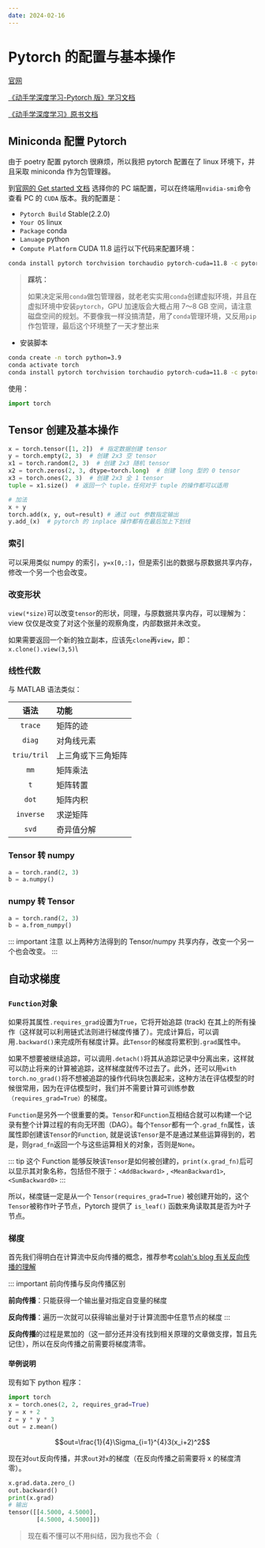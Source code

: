 ```yaml
---
date: 2024-02-16
---
```


# Pytorch 的配置与基本操作

[官网](https://pytorch.org/)

[《动手学深度学习-Pytorch 版》学习文档](https://tangshusen.me/Dive-into-DL-PyTorch/)

[《动手学深度学习》原书文档](https://zh.d2l.ai/index.html)

## Miniconda 配置 Pytorch

由于 poetry 配置 pytorch 很麻烦，所以我把 pytorch 配置在了 linux 环境下，并且采取 miniconda 作为包管理器。

到[官网的 Get started 文档](https://pytorch.org/get-started/locally/) 选择你的 PC 端配置，可以在终端用`nvidia-smi`命令查看 PC 的 `CUDA` 版本。我的配置是：

- `Pytorch Build` Stable(2.2.0)
- `Your OS` linux
- `Package` conda
- `Lanuage` python
- `Compute Platform` CUDA 11.8
运行以下代码来配置环境：

```sh
conda install pytorch torchvision torchaudio pytorch-cuda=11.8 -c pytorch -c nvidia
```

> **踩坑：**
>
> 如果决定采用`conda`做包管理器，就老老实实用`conda`创建虚拟环境，并且在虚拟环境中安装`pytorch`，GPU 加速版会大概占用 7～8 GB 空间，请注意磁盘空间的规划。不要像我一样没搞清楚，用了`conda`管理环境，又反用`pip`作包管理，最后这个环境整了一天才整出来

- 安装脚本
```sh
conda create -n torch python=3.9
conda activate torch
conda install pytorch torchvision torchaudio pytorch-cuda=11.8 -c pytorch -c nvidia
```

使用：

```python
import torch
```

## Tensor 创建及基本操作

```python
x = torch.tensor([1, 2])  # 指定数据创建 tensor
y = torch.empty(2, 3)  # 创建 2x3 空 tensor
x1 = torch.random(2, 3)  # 创建 2x3 随机 tensor
x2 = torch.zeros(2, 3, dtype=torch.long)  # 创建 long 型的 0 tensor
x3 = torch.ones(2, 3)  # 创建 2x3 全 1 tensor
tuple = x1.size()  # 返回一个 tuple，任何对于 tuple 的操作都可以适用

# 加法
x + y
torch.add(x, y, out=result) # 通过 out 参数指定输出
y.add_(x)  # pytorch 的 inplace 操作都有在最后加上下划线

```

### 索引

可以采用类似 numpy 的索引，`y=x[0,:]`，但是索引出的数据与原数据共享内存，修改一个另一个也会改变。

### 改变形状

`view(*size)`可以改变`tensor`的形状，同理，与原数据共享内存，可以理解为：view 仅仅是改变了对这个张量的观察角度，内部数据并未改变。

如果需要返回一个新的独立副本，应该先`clone`再`view`，即：`x.clone().view(3,5)`\

### 线性代数

与 MATLAB 语法类似：

|语法 | 功能 |
|:---:|:---|
|`trace`|矩阵的迹 |
|`diag`|对角线元素 |
|`triu/tril`|上三角或下三角矩阵 |
|`mm`|矩阵乘法 |
|`t`|矩阵转置 |
|`dot`|矩阵内积 |
|`inverse`|求逆矩阵 |
|`svd`|奇异值分解 |

### Tensor 转 numpy

```python
a = torch.rand(2, 3)
b = a.numpy()
```

### numpy 转 Tensor

```python
a = torch.rand(2, 3)
b = a.from_numpy()
```

::: important 注意
以上两种方法得到的 Tensor/numpy 共享内存，改变一个另一个也会改变。
:::

## 自动求梯度

### `Function`对象

如果将其属性`.requires_grad`设置为`True`，它将开始追踪 (track) 在其上的所有操作（这样就可以利用链式法则进行梯度传播了）。完成计算后，可以调用`.backward()`来完成所有梯度计算。此`Tensor`的梯度将累积到`.grad`属性中。

如果不想要被继续追踪，可以调用`.detach()`将其从追踪记录中分离出来，这样就可以防止将来的计算被追踪，这样梯度就传不过去了。此外，还可以用`with torch.no_grad()`将不想被追踪的操作代码块包裹起来，这种方法在评估模型的时候很常用，因为在评估模型时，我们并不需要计算可训练参数`（requires_grad=True）`的梯度。

`Function`是另外一个很重要的类。`Tensor`和`Function`互相结合就可以构建一个记录有整个计算过程的有向无环图（DAG）。每个`Tensor`都有一个`.grad_fn`属性，该属性即创建该`Tensor`的`Function`, 就是说该`Tensor`是不是通过某些运算得到的，若是，则`grad_fn`返回一个与这些运算相关的对象，否则是`None`。

::: tip
这个 Function 能够反映该`Tensor`是如何被创建的，`print(x.grad_fn)`后可以显示其对象名称，包括但不限于：`<AddBackward>` , `<MeanBackward1>`, `<SumBackward0>`
:::

所以，梯度链一定是从一个 `Tensor(requires_grad=True)` 被创建开始的，这个 `Tensor`被称作叶子节点，Pytorch 提供了 `is_leaf()` 函数来角读取其是否为叶子节点。 

### 梯度

首先我们得明白在计算流中反向传播的概念，推荐参考[colah's blog 有关反向传播的理解](http://colah.github.io/posts/2015-08-Backprop/)

::: important 前向传播与反向传播区别

**前向传播**：只能获得一个输出量对指定自变量的梯度

**反向传播**：遍历一次就可以获得输出量对于计算流图中任意节点的梯度
:::

**反向传播**的过程是累加的（这一部分还并没有找到相关原理的文章做支撑，暂且先记住），所以在反向传播之前需要将梯度清零。

#### 举例说明

现有如下 python 程序：

```python
import torch
x = torch.ones(2, 2, requires_grad=True)
y = x + 2
z = y * y * 3
out = z.mean()
```

$$out=\frac{1}{4}\Sigma_{i=1}^{4}3(x_i+2)^2$$

现在对`out`反向传播，并求`out`对`x`的梯度（在反向传播之前需要将 x 的梯度清零）。

```python
x.grad.data.zero_()
out.backward()
print(x.grad)
# 输出
tensor([[4.5000, 4.5000],
        [4.5000, 4.5000]])
```

> 现在看不懂可以不用纠结，因为我也不会（

